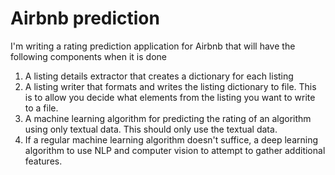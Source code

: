 # Airbnb prediction
I'm writing a rating prediction application for Airbnb that will have the following components when it is done
1. A listing details extractor that creates a dictionary for each listing
2. A listing writer that formats and writes the listing dictionary to file. This is to allow you decide what elements from the listing you want to write to a file.
3. A machine learning algorithm for predicting the rating of an algorithm using only textual data. This should only use the textual data.
4. If a regular machine learning algorithm doesn't suffice, a deep learning algorithm to use NLP and computer vision to attempt to gather additional features.

